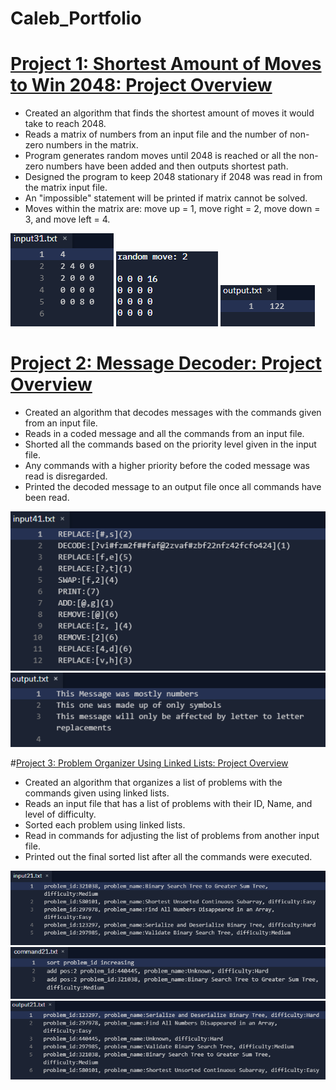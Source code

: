 # Caleb_Portfolio


# [Project 1: Shortest Amount of Moves to Win 2048: Project Overview](https://github.com/CalebBal/Shortest_Path_to_2048)
* Created an algorithm that finds the shortest amount of moves it would take to reach 2048.
* Reads a matrix of numbers from an input file and the number of non-zero numbers in the matrix.
* Program generates random moves until 2048 is reached or all the non-zero numbers have been added and then outputs shortest path.
* Designed the program to keep 2048 stationary if 2048 was read in from the matrix input file.
* An "impossible" statement will be printed if matrix cannot be solved.
* Moves within the matrix are: move up = 1, move right = 2, move down = 3, and move left = 4.

![](https://github.com/CalebBal/Caleb_Portfolio/blob/main/images/Screenshot%202021-11-09%20124414.png)
![](https://github.com/CalebBal/Caleb_Portfolio/blob/main/images/Screenshot%202021-11-09%20130251.png)
![](https://github.com/CalebBal/Caleb_Portfolio/blob/main/images/Screenshot%202021-11-09%20130400.png)


# [Project 2: Message Decoder: Project Overview](https://github.com/CalebBal/Message_decoder)
* Created an algorithm that decodes messages with the commands given from an input file.
* Reads in a coded message and all the commands from an input file.
* Shorted all the commands based on the priority level given in the input file.
* Any commands with a higher priority before the coded message was read is disregarded.
* Printed the decoded message to an output file once all commands have been read.

![](https://github.com/CalebBal/Caleb_Portfolio/blob/main/images/Screenshot%202021-11-09%20112910.png)
![](https://github.com/CalebBal/Caleb_Portfolio/blob/main/images/Screenshot%202021-11-09%20112926.png)


#[Project 3: Problem Organizer Using Linked Lists: Project Overview](https://github.com/CalebBal/problem_organizer)
* Created an algorithm that organizes a list of problems with the commands given using linked lists.
* Reads an input file that has a list of problems with their ID, Name, and level of difficulty.
* Sorted each problem using linked lists.
* Read in commands for adjusting the list of problems from another input file.
* Printed out the final sorted list after all the commands were executed.

![](https://github.com/CalebBal/Caleb_Portfolio/blob/main/images/Screenshot%202021-11-09%20131621.png)
![](https://github.com/CalebBal/Caleb_Portfolio/blob/main/images/Screenshot%202021-11-09%20131645.png)
![](https://github.com/CalebBal/Caleb_Portfolio/blob/main/images/Screenshot%202021-11-09%20131805.png)
